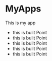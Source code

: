 # MyApps

This is my app

- this is bulit Point
- this is bulit Point
- this is bulit Point
- this is bulit Point
- this is bulit Point
